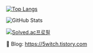
[![Top Langs](https://github-readme-stats.vercel.app/api/top-langs/?username=5witchkr&langs_count=6?username=5witchkr&layout=compact?username=5witchkr&theme=dark&hide=css,html,javascript)](https://github.com/5witchkr)
<br/>

![GitHub Stats](https://github-readme-stats.vercel.app/api?username=5witchkr&show_icons=true&theme=vue-dark)
<br/>

[![Solved.ac프로필](http://mazassumnida.wtf/api/v2/generate_badge?boj=hob4419)](https://solved.ac/hob4419)
<br/>

🔭 Blog: https://5witch.tistory.com


<!--
**5witchkr/5witchkr** is a ✨ _special_ ✨ repository because its `README.md` (this file) appears on your GitHub profile.

Here are some ideas to get you started:

- 🔭 I’m currently working on ...
- 🌱 I’m currently learning ...
- 👯 I’m looking to collaborate on ...
- 🤔 I’m looking for help with ...
- 💬 Ask me about ...
- 📫 How to reach me: ...
- 😄 Pronouns: ...
- ⚡ Fun fact: ...
-->
